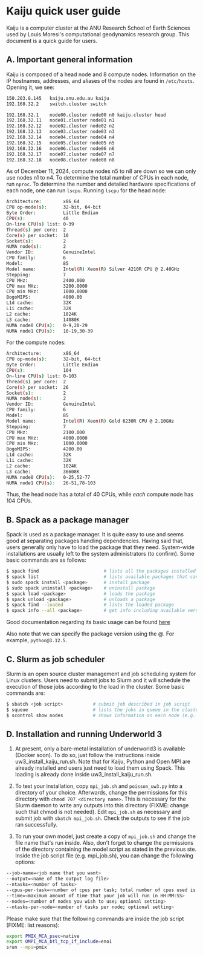 # Kaiju quick user guide
Kaiju is a computer cluster at the ANU Research School of Earth Sciences used by Louis Moresi's computational geodynamics research group. This document is a quick guide for users.

## A. Important general information 
Kaiju is composed of a head node and 8 compute nodes. Information on the IP hostnames, addresses, and aliases of the nodes are found in ```/etc/hosts```. Opening it, we see:

```bash
150.203.8.145   kaiju.anu.edu.au kaiju
192.168.32.2    switch.cluster switch

192.168.32.1    node00.cluster node00 n0 kaiju.cluster head
192.168.32.11   node01.cluster node01 n1
192.168.32.12   node02.cluster node02 n2
192.168.32.13   node03.cluster node03 n3
192.168.32.14   node04.cluster node04 n4
192.168.32.15   node05.cluster node05 n5
192.168.32.16   node06.cluster node06 n6
192.168.32.17   node07.cluster node07 n7
192.168.32.18   node08.cluster node08 n8
```

As of December 11, 2024, compute nodes n5 to n8 are down so we can only use nodes n1 to n4. To determine the total number of CPUs in each node, run ```nproc```. To determine the number and detailed hardware specifications of each node, one can run ```lscpu```. Running ```lscpu``` for the head node:

```bash
Architecture:        x86_64
CPU op-mode(s):      32-bit, 64-bit
Byte Order:          Little Endian
CPU(s):              40
On-line CPU(s) list: 0-39
Thread(s) per core:  2
Core(s) per socket:  10
Socket(s):           2
NUMA node(s):        2
Vendor ID:           GenuineIntel
CPU family:          6
Model:               85
Model name:          Intel(R) Xeon(R) Silver 4210R CPU @ 2.40GHz
Stepping:            7
CPU MHz:             2400.000
CPU max MHz:         3200.0000
CPU min MHz:         1000.0000
BogoMIPS:            4800.00
L1d cache:           32K
L1i cache:           32K
L2 cache:            1024K
L3 cache:            14080K
NUMA node0 CPU(s):   0-9,20-29
NUMA node1 CPU(s):   10-19,30-39
```

For the compute nodes: 

```bash
Architecture:        x86_64
CPU op-mode(s):      32-bit, 64-bit
Byte Order:          Little Endian
CPU(s):              104
On-line CPU(s) list: 0-103
Thread(s) per core:  2
Core(s) per socket:  26
Socket(s):           2
NUMA node(s):        2
Vendor ID:           GenuineIntel
CPU family:          6
Model:               85
Model name:          Intel(R) Xeon(R) Gold 6230R CPU @ 2.10GHz
Stepping:            7
CPU MHz:             2100.000
CPU max MHz:         4000.0000
CPU min MHz:         1000.0000
BogoMIPS:            4200.00
L1d cache:           32K
L1i cache:           32K
L2 cache:            1024K
L3 cache:            36608K
NUMA node0 CPU(s):   0-25,52-77
NUMA node1 CPU(s):   26-51,78-103
```
Thus, the head node has a total of 40 CPUs, while _each_ compute node has 104 CPUs.

## B. Spack as a package manager

Spack is used as a package manager. It is quite easy to use and seems good at separating packages handling dependencies. Having said that, users generally only have to load the package that they need. System-wide installations are usually left to the system administrators (to confirm). Some basic commands are as follows: 

```bash
$ spack find                        # lists all the packages installed in cluster
$ spack list                        # lists available packages that can be installed 
$ sudo spack install <package>      # install package 
$ sudo spack uninstall <package>    # uninstall package 
$ spack load <package>              # loads the package
$ spack unload <package>            # unloads a package
$ spack find --loaded               # lists the loaded package
$ spack info --all <package>        # get info including available versions of a package
```

Good documentation regarding its basic usage can be found [here](https://spack.readthedocs.io/en/latest/basic_usage.html)

Also note that we can specify the package version using the @. For example, ```python@3.12.5```.

## C. Slurm as job scheduler 
Slurm is an open source cluster management and job scheduling system for Linux clusters. Users need to submit jobs to Slurm and it will schedule the execution of those jobs according to the load in the cluster. Some basic commands are: 

```bash
$ sbatch <job script>           # submit job described in job script
$ squeue                        # lists the jobs in queue in the cluster
$ scontrol show nodes           # shows information on each node (e.g. load, status)
```

## D. Installation and running Underworld 3
1. At present, only a bare-metal installation of underworld3 is available (Docker soon). To do so, just follow the instructions inside uw3_install_kaiju_run.sh. Note that for Kaiju, Python and Open MPI are already installed and users just need to load them using Spack. This loading is already done inside uw3_install_kaiju_run.sh.  

2. To test your installation, copy ```mpi_job.sh``` and ```poisson_uw3.py``` into a directory of your choice. Afterwards, change the permissions for this directory with ```chmod 707 <directory name>```. This is necessary for the Slurm daemon to write any outputs into this directory (FIXME: change such that chmod is not needed). Edit ```mpi_job.sh``` as necessary and submit job with ```sbatch mpi_job.sh```. Check the outputs to see if the job ran successfully.

3. To run your own model, just create a copy of ```mpi_job.sh``` and change the file name that's run inside. Also, don't forget to change the permissions of the directory containing the model script as stated in the previous ste. Inside the job script file (e.g. mpi_job.sh), you can change the following options: 

```bash
--job-name=<job name that you want>
--output=<name of the output log file>
--ntasks=<number of tasks>
--cpus-per-task=<number of cpus per task; total number of cpus used is ntasks * cpus-per-task>
--time=<maximum amount of time that your job will run in HH:MM:SS>
--nodes=<number of nodes you wish to use; optional setting>
--ntasks-per-node=<number of tasks per node; optional setting>
```

Please make sure that the following commands are inside the job script (FIXME: list reasons):

```bash
export PMIX_MCA_psec=native
export OMPI_MCA_btl_tcp_if_include=eno1
srun --mpi=pmix
```
